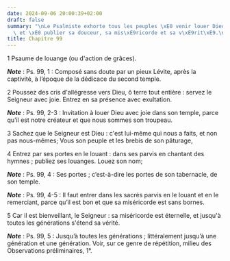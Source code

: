```yaml
---
date: 2024-09-06 20:00:39+02:00
draft: false
summary: "\nLe Psalmiste exhorte tous les peuples \xE0 venir louer Dieu dans son temple\
  \ et \xE0 publier sa douceur, sa mis\xE9ricorde et sa v\xE9rit\xE9.\n"
title: Chapitre 99
---
```





1 Psaume de louange (ou d'action de grâces).

***Note*** :  Ps. 99, 1 : Composé sans doute par un pieux Lévite, après la captivité, à l’époque de la dédicace du second temple.


2 Poussez des cris d'allégresse vers Dieu, ô terre tout entière : servez le Seigneur avec joie. Entrez en sa présence avec exultation.

***Note*** :  Ps. 99, 2-3 : Invitation à louer Dieu avec joie dans son temple, parce qu’il est notre créateur et que nous sommes son troupeau.


3 Sachez que le Seigneur est Dieu : c'est lui-même qui nous a faits, et non pas nous-mêmes; Vous son peuple et les brebis de son pâturage,


4 Entrez par ses portes en le louant : dans ses parvis en chantant des hymnes ; publiez ses louanges. Louez son nom;

***Note*** :  Ps. 99, 4 : Ses portes ; c’est-à-dire les portes de son tabernacle, de son temple.

***Note*** :  Ps. 99, 4-5 : Il faut entrer dans les sacrés parvis en le louant et en le remerciant, parce qu’il est bon et que sa miséricorde est sans bornes.

5 Car il est bienveillant, le Seigneur : sa miséricorde est éternelle, et jusqu'à toutes les générations s'étend sa vérité.

***Note*** :  Ps. 99, 5 : Jusqu’à toutes les générations ; littéralement jusqu’à une génération et une génération. Voir, sur ce genre de répétition, milieu des Observations préliminaires, 1°.

